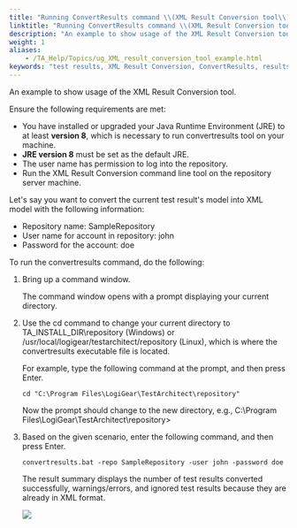 ```yaml
--- 
title: "Running ConvertResults command \\(XML Result Conversion tool\\)"
linktitle: "Running ConvertResults command \\(XML Result Conversion tool\\)"
description: "An example to show usage of the XML Result Conversion tool."
weight: 1
aliases: 
    - /TA_Help/Topics/ug_XML_result_conversion_tool_example.html
keywords: "test results, XML Result Conversion, ConvertResults, results, XML Result Conversion, ConvertResults"
---
```


An example to show usage of the XML Result Conversion tool.

Ensure the following requirements are met:

-   You have installed or upgraded your Java Runtime Environment \(JRE\) to at least **version 8**, which is necessary to run convertresults tool on your machine.
-   **JRE version 8** must be set as the default JRE.
-   The user name has permission to log into the repository.
-   Run the XML Result Conversion command line tool on the repository server machine.

Let's say you want to convert the current test result's model into XML model with the following information:

-   Repository name: SampleRepository
-   User name for account in repository: john
-   Password for the account: doe

To run the convertresults command, do the following:

1.  Bring up a command window.

    The command window opens with a prompt displaying your current directory.

2.  Use the cd command to change your current directory to TA\_INSTALL\_DIR\\repository \(Windows\) or /usr/local/logigear/testarchitect/repository \(Linux\), which is where the convertresults executable file is located.

    For example, type the following command at the prompt, and then press Enter.

    ```
    cd "C:\Program Files\LogiGear\TestArchitect\repository"
    ```

    Now the prompt should change to the new directory, e.g., C:\\Program Files\\LogiGear\\TestArchitect\\repository\>

3.  Based on the given scenario, enter the following command, and then press Enter.

    ```
    convertresults.bat -repo SampleRepository -user john -password doe
    ```

    The result summary displays the number of test results converted successfully, warnings/errors, and ignored test results because they are already in XML format.

    ![](/images/TA_Help/Images/XML_command_line.png)




